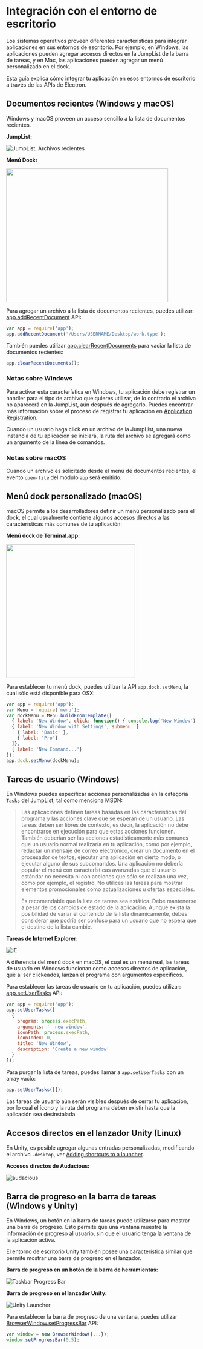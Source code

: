 # Integración con el entorno de escritorio

Los sistemas operativos proveen diferentes características para integrar aplicaciones
en sus entornos de escritorio. Por ejemplo, en Windows, las aplicaciones pueden agregar accesos directos
en la JumpList de la barra de tareas, y en Mac, las aplicaciones pueden agregar un menú personalizado en el dock.

Esta guía explica cómo integrar tu aplicación en esos entornos de escritorio a través de las APIs de Electron.

## Documentos recientes (Windows y macOS)

Windows y macOS proveen un acceso sencillo a la lista de documentos recientes.

__JumpList:__

![JumpList, Archivos recientes](http://i.msdn.microsoft.com/dynimg/IC420538.png)

__Menú Dock:__

<img src="https://cloud.githubusercontent.com/assets/639601/5069610/2aa80758-6e97-11e4-8cfb-c1a414a10774.png" height="353" width="428" >

Para agregar un archivo a la lista de documentos recientes, puedes utilizar:
[app.addRecentDocument][addrecentdocument] API:

```javascript
var app = require('app');
app.addRecentDocument('/Users/USERNAME/Desktop/work.type');
```

También puedes utilizar [app.clearRecentDocuments](clearrecentdocuments) para vaciar la lista de documentos recientes:

```javascript
app.clearRecentDocuments();
```

### Notas sobre Windows

Para activar esta característica en Windows, tu aplicación debe registrar un handler
para el tipo de archivo que quieres utilizar, de lo contrario el archivo no aparecerá
en la JumpList, aún después de agregarlo. Puedes encontrar más información sobre el proceso de
registrar tu aplicación en [Application Registration][app-registration].

Cuando un usuario haga click en un archivo de la JumpList, una nueva instancia de tu aplicación
se iniciará, la ruta del archivo se agregará como un argumento de la línea de comandos.

### Notas sobre macOS

Cuando un archivo es solicitado desde el menú de documentos recientes, el evento `open-file`
del módulo `app` será emitido.

## Menú dock personalizado (macOS)

macOS permite a los desarrolladores definir un menú personalizado para el dock,
el cual usualmente contiene algunos accesos directos a las características más comunes
de tu aplicación:

__Menú dock de Terminal.app:__

<img src="https://cloud.githubusercontent.com/assets/639601/5069962/6032658a-6e9c-11e4-9953-aa84006bdfff.png" height="354" width="341" >

Para establecer tu menú dock, puedes utilizar la API `app.dock.setMenu`, la cual sólo está disponible para OSX:

```javascript
var app = require('app');
var Menu = require('menu');
var dockMenu = Menu.buildFromTemplate([
  { label: 'New Window', click: function() { console.log('New Window'); } },
  { label: 'New Window with Settings', submenu: [
    { label: 'Basic' },
    { label: 'Pro'}
  ]},
  { label: 'New Command...'}
]);
app.dock.setMenu(dockMenu);
```

## Tareas de usuario (Windows)

En Windows puedes especificar acciones personalizadas en la categoría `Tasks` del JumpList,
tal como menciona MSDN:


> Las aplicaciones definen tareas basadas en las características del programa
> y las acciones clave que se esperan de un usuario. Las tareas deben ser
> libres de contexto, es decir, la aplicación no debe encontrarse en ejecución
> para que estas acciones funcionen. También deberían ser las acciones estadísticamente
> más comunes que un usuario normal realizaría en tu aplicación, como por ejemplo,
> redactar un mensaje de correo electrónico, crear un documento en el procesador de textos,
> ejecutar una aplicación en cierto modo, o ejecutar alguno de sus subcomandos. Una aplicación
> no debería popular el menú con características avanzadas que el usuario estándar no necesita
> ni con acciones que sólo se realizan una vez, como por ejemplo, el registro. No utilices
> las tareas para mostrar elementos promocionales como actualizaciones u ofertas especiales.
>
> Es recomendable que la lista de tareas sea estática. Debe mantenerse a pesar
> de los cambios de estado de la aplicación. Aunque exista la posibilidad de variar
> el contenido de la lista dinámicamente, debes considerar que podría ser confuso
> para un usuario que no espera que el destino de la lista cambie.

__Tareas de Internet Explorer:__

![IE](http://i.msdn.microsoft.com/dynimg/IC420539.png)

A diferencia del menú dock en macOS, el cual es un menú real, las tareas de usuario en Windows
funcionan como accesos directos de aplicación, que al ser clickeados, lanzan el programa
con argumentos específicos.

Para establecer las tareas de usuario en tu aplicación, puedes utilizar:
[app.setUserTasks][setusertaskstasks] API:

```javascript
var app = require('app');
app.setUserTasks([
  {
    program: process.execPath,
    arguments: '--new-window',
    iconPath: process.execPath,
    iconIndex: 0,
    title: 'New Window',
    description: 'Create a new window'
  }
]);
```

Para purgar la lista de tareas, puedes llamar a `app.setUserTasks` con un array vacío:

```javascript
app.setUserTasks([]);
```

Las tareas de usuario aún serán visibles después de cerrar tu aplicación, por lo cual
el ícono y la ruta del programa deben existir hasta que la aplicación sea desinstalada.

## Accesos directos en el lanzador Unity (Linux)

En Unity, es posible agregar algunas entradas personalizadas, modificando el archivo `.desktop`,
ver  [Adding shortcuts to a launcher][unity-launcher].

__Accesos directos de Audacious:__

![audacious](https://help.ubuntu.com/community/UnityLaunchersAndDesktopFiles?action=AttachFile&do=get&target=shortcuts.png)

## Barra de progreso en la barra de tareas (Windows y Unity)

En Windows, un botón en la barra de tareas puede utilizarse para mostrar una barra de progreso. Esto permite
que una ventana muestre la información de progreso al usuario, sin que el usuario tenga la ventana de la aplicación activa.

El entorno de escritorio Unity también posee una característica similar que permite mostrar una barra de progreso en el lanzador.

__Barra de progreso en un botón de la barra de herramientas:__

![Taskbar Progress Bar](https://cloud.githubusercontent.com/assets/639601/5081682/16691fda-6f0e-11e4-9676-49b6418f1264.png)

__Barra de progreso en el lanzador Unity:__

![Unity Launcher](https://cloud.githubusercontent.com/assets/639601/5081747/4a0a589e-6f0f-11e4-803f-91594716a546.png)

Para establecer la barra de progreso de una ventana, puedes utilizar
[BrowserWindow.setProgressBar][setprogressbar] API:

```javascript
var window = new BrowserWindow({...});
window.setProgressBar(0.5);
```

[addrecentdocument]: ../api/app.md#appaddrecentdocumentpath
[clearrecentdocuments]: ../api/app.md#appclearrecentdocuments
[setusertaskstasks]: ../api/app.md#appsetusertaskstasks
[setprogressbar]: ../api/browser-window.md#browserwindowsetprogressbarprogress
[setrepresentedfilename]: ../api/browser-window.md#browserwindowsetrepresentedfilenamefilename
[setdocumentedited]: ../api/browser-window.md#browserwindowsetdocumenteditededited
[app-registration]: http://msdn.microsoft.com/en-us/library/windows/desktop/ee872121(v=vs.85).aspx
[unity-launcher]: https://help.ubuntu.com/community/UnityLaunchersAndDesktopFiles#Adding_shortcuts_to_a_launcher
